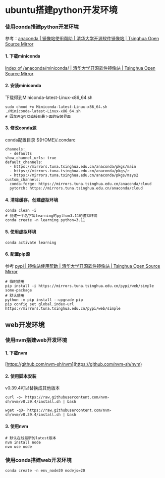# ubuntu搭建python开发环境

### 使用conda搭建python开发环境

参考：[anaconda | 镜像站使用帮助 | 清华大学开源软件镜像站 | Tsinghua Open Source Mirror](https://mirrors.tuna.tsinghua.edu.cn/help/anaconda/)

#### 1. 下载miniconda

[Index of /anaconda/miniconda/ | 清华大学开源软件镜像站 | Tsinghua Open Source Mirror](https://mirrors.tuna.tsinghua.edu.cn/anaconda/miniconda/)

#### 2. 安装miniconda

下载得到Miniconda-latest-Linux-x86_64.sh

```shell
sudo chmod +x Miniconda-latest-Linux-x86_64.sh
./Miniconda-latest-Linux-x86_64.sh
# 回车再q可以直接到最下面的安装界面

```

#### 3. 修改conda源

conda配置目录 ${HOME}/.condarc

```
channels:
  - defaults
show_channel_urls: true
default_channels:
  - https://mirrors.tuna.tsinghua.edu.cn/anaconda/pkgs/main
  - https://mirrors.tuna.tsinghua.edu.cn/anaconda/pkgs/r
  - https://mirrors.tuna.tsinghua.edu.cn/anaconda/pkgs/msys2
custom_channels:
  conda-forge: https://mirrors.tuna.tsinghua.edu.cn/anaconda/cloud
  pytorch: https://mirrors.tuna.tsinghua.edu.cn/anaconda/cloud
```

#### 4. 清除缓存，创建虚拟环境

```
conda clean -i
# 创建一个名字叫learning的python3.11的虚拟环境
conda create -n learning python=3.11
```

#### 5. 使用虚拟环境

```
conda activate learning
```

#### 6. 配置pip源

参考 [pypi | 镜像站使用帮助 | 清华大学开源软件镜像站 | Tsinghua Open Source Mirror](https://mirrors.tuna.tsinghua.edu.cn/help/pypi/)

```
# 临时使用
pip install -i https://mirrors.tuna.tsinghua.edu.cn/pypi/web/simple some-package
# 默认使用
python -m pip install --upgrade pip
pip config set global.index-url https://mirrors.tuna.tsinghua.edu.cn/pypi/web/simple
```

## web开发环境

### 使用nvm搭建web开发环境

#### 1. 下载nvm

[https://github.com/nvm-sh/nvm](https://github.com/nvm-sh/nvm)

#### 2. 使用脚本安装

v0.39.4可以替换成其他版本

```
curl -o- https://raw.githubusercontent.com/nvm-sh/nvm/v0.39.4/install.sh | bash

wget -qO- https://raw.githubusercontent.com/nvm-sh/nvm/v0.39.4/install.sh | bash
```

#### 3. 使用nvm

```
# 默认在线最新的latest版本
nvm install node
nvm use node
```

### 使用conda搭建web开发环境

```
conda create -n env_node20 nodejs=20
```

